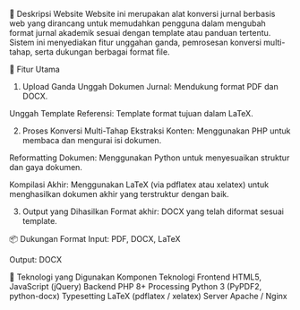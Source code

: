 📄 Deskripsi Website
Website ini merupakan alat konversi jurnal berbasis web yang dirancang untuk memudahkan pengguna dalam mengubah format jurnal akademik sesuai dengan template atau panduan tertentu. Sistem ini menyediakan fitur unggahan ganda, pemrosesan konversi multi-tahap, serta dukungan berbagai format file.

🚀 Fitur Utama
1. Upload Ganda
Unggah Dokumen Jurnal: Mendukung format PDF dan DOCX.

Unggah Template Referensi: Template format tujuan dalam LaTeX.

2. Proses Konversi Multi-Tahap
Ekstraksi Konten: Menggunakan PHP untuk membaca dan mengurai isi dokumen.

Reformatting Dokumen: Menggunakan Python untuk menyesuaikan struktur dan gaya dokumen.

Kompilasi Akhir: Menggunakan LaTeX (via pdflatex atau xelatex) untuk menghasilkan dokumen akhir yang terstruktur dengan baik.

3. Output yang Dihasilkan
Format akhir: DOCX yang telah diformat sesuai template.

📦 Dukungan Format
Input: PDF, DOCX, LaTeX

Output: DOCX

🧰 Teknologi yang Digunakan
Komponen	Teknologi
Frontend	HTML5, JavaScript (jQuery)
Backend	PHP 8+
Processing	Python 3 (PyPDF2, python-docx)
Typesetting	LaTeX (pdflatex / xelatex)
Server	Apache / Nginx
